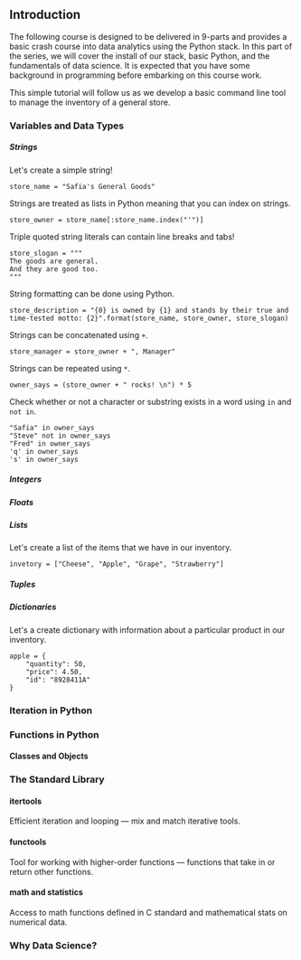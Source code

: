 ## Introduction

The following course is designed to be delivered in 9-parts and provides a basic crash course into data analytics using the Python stack. In this part of the series, we will cover the install of our stack, basic Python, and the fundamentals of data science. It is expected that you have some background in programming before embarking on this course work. 

This simple tutorial will follow us as we develop a basic command line tool to manage the inventory of a general store.

### Variables and Data Types

##### Strings
Let's create a simple string!

```
store_name = "Safia's General Goods"
```

Strings are treated as lists in Python meaning that you can index on strings.

```
store_owner = store_name[:store_name.index("'")]
```

Triple quoted string literals can contain line breaks and tabs!

```
store_slogan = """
The goods are general.
And they are good too.
"""
```

String formatting can be done using Python.


```
store_description = "{0} is owned by {1} and stands by their true and time-tested motto: {2}".format(store_name, store_owner, store_slogan)
```

Strings can be concatenated using `+`.

```
store_manager = store_owner + ", Manager"
```

Strings can be repeated using `*`.

```
owner_says = (store_owner + " rocks! \n") * 5
```

Check whether or not a character or substring exists in a word using `in` and `not in`.

```
"Safia" in owner_says
"Steve" not in owner_says
"Fred" in owner_says
'q' in owner_says
's' in owner_says
```


##### Integers

##### Floats

##### Lists

Let's create a list of the items that we have in our inventory.

```
invetory = ["Cheese", "Apple", "Grape", "Strawberry"]
```


##### Tuples

##### Dictionaries

Let's a create dictionary with information about a particular product in our inventory.

```
apple = {
	"quantity": 50,
	"price": 4.50,
	"id": "8928411A"
}
```

### Iteration in Python

### Functions in Python

#### Classes and Objects

### The Standard Library

#### itertools

Efficient iteration and looping — mix and match iterative tools.

#### functools

Tool for working with higher-order functions — functions that take in or return other functions.

#### math and statistics

Access to math functions defined in C standard and mathematical stats on numerical data.

### Why Data Science?
